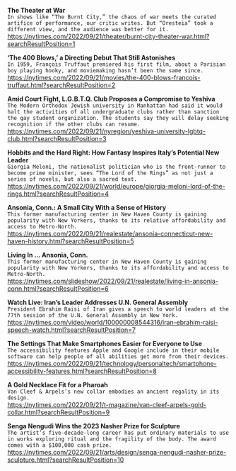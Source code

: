**The Theater at War**\
`In shows like “The Burnt City,” the chaos of war meets the curated artifice of performance, our critic writes. But “Oresteia” took a different view, and the audience was better for it.`\
https://nytimes.com/2022/09/21/theater/burnt-city-theater-war.html?searchResultPosition=1

**‘The 400 Blows,’ a Directing Debut That Still Astonishes**\
`In 1959, François Truffaut premiered his first film, about a Parisian boy playing hooky, and moviemaking hasn’t been the same since.`\
https://nytimes.com/2022/09/21/movies/the-400-blows-francois-truffaut.html?searchResultPosition=2

**Amid Court Fight, L.G.B.T.Q. Club Proposes a Compromise to Yeshiva**\
`The Modern Orthodox Jewish university in Manhattan had said it would halt the activities of all undergraduate clubs rather than sanction the gay student organization. The students say they will delay seeking recognition if the other clubs can resume.`\
https://nytimes.com/2022/09/21/nyregion/yeshiva-university-lgbtq-club.html?searchResultPosition=3

**Hobbits and the Hard Right: How Fantasy Inspires Italy’s Potential New Leader**\
`Giorgia Meloni, the nationalist politician who is the front-runner to become prime minister, sees “The Lord of the Rings” as not just a series of novels, but also a sacred text.`\
https://nytimes.com/2022/09/21/world/europe/giorgia-meloni-lord-of-the-rings.html?searchResultPosition=4

**Ansonia, Conn.: A Small City With a Sense of History**\
`This former manufacturing center in New Haven County is gaining popularity with New Yorkers, thanks to its relative affordability and access to Metro-North.`\
https://nytimes.com/2022/09/21/realestate/ansonia-connecticut-new-haven-history.html?searchResultPosition=5

**Living In ... Ansonia, Conn.**\
`This former manufacturing center in New Haven County is gaining popularity with New Yorkers, thanks to its affordability and access to Metro-North.`\
https://nytimes.com/slideshow/2022/09/21/realestate/living-in-ansonia-conn.html?searchResultPosition=6

**Watch Live: Iran’s Leader Addresses U.N. General Assembly**\
`President Ebrahim Raisi of Iran gives a speech to world leaders at the 77th session of the U.N. General Assembly in New York.`\
https://nytimes.com/video/world/100000008544316/iran-ebrahim-raisi-speech-watch.html?searchResultPosition=7

**The Settings That Make Smartphones Easier for Everyone to Use**\
`The accessibility features Apple and Google include in their mobile software can help people of all abilities get more from their devices.`\
https://nytimes.com/2022/09/21/technology/personaltech/smartphone-accessibility-features.html?searchResultPosition=8

**A Gold Necklace Fit for a Pharoah**\
`Van Cleef & Arpels’s new collar embodies an ancient regality in its design.`\
https://nytimes.com/2022/09/21/t-magazine/van-cleef-arpels-gold-collar.html?searchResultPosition=9

**Senga Nengudi Wins the 2023 Nasher Prize for Sculpture**\
`The artist’s five-decade-long career has put ordinary materials to use in works exploring ritual and the fragility of the body. The award comes with a $100,000 cash prize.`\
https://nytimes.com/2022/09/21/arts/design/senga-nengudi-nasher-prize-sculpture.html?searchResultPosition=10


